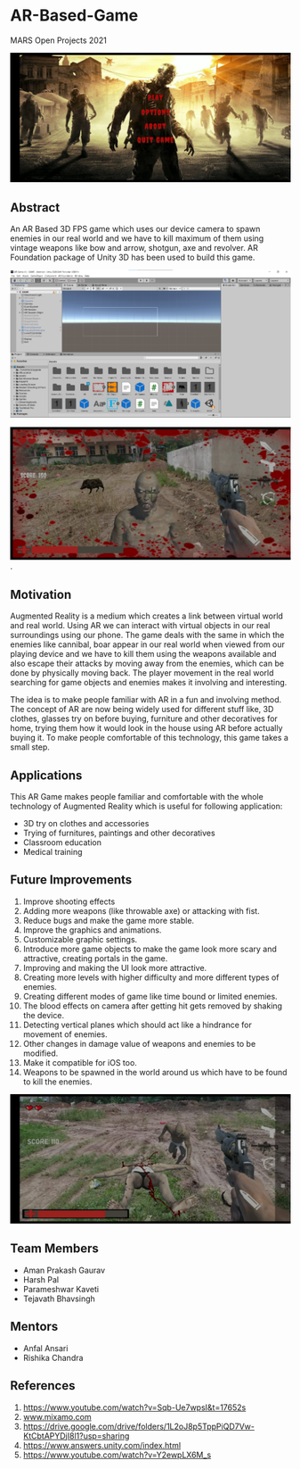# AR-Based-Game
MARS Open Projects 2021

![Main Menu!](/Images/MainMenu.jpeg "MainMenu")

## Abstract
An AR Based 3D FPS game which uses our device camera to spawn enemies in our real world and we have to kill maximum of them using vintage weapons like bow and arrow, shotgun, axe and revolver. AR Foundation package of Unity 3D has been used to build this game.

![Unity!](/Images/Unity-pic.png "Unity")

![Gameplay Image!](/Images/Cannibal-Boar-Enemies.jpeg "Enemies").

## Motivation
Augmented Reality is a medium which creates a link between virtual world and real world. Using AR we can interact with virtual objects in our real surroundings using our phone. The game deals with the same in which the enemies like cannibal, boar appear in our real world when viewed from our playing device and we have to kill them using the weapons available and also escape their attacks by moving away from the enemies, which can be done by physically moving back. The player movement in the real world searching for game objects and enemies makes it involving and interesting.

The idea is to make people familiar with AR in a fun and involving method. The concept of AR are now being widely used for different stuff like, 3D clothes, glasses try on before buying, furniture and other decoratives for home, trying them how it would look in the house using AR before actually buying it. To make people comfortable of this technology, this game takes a small step.

## Applications
This AR Game makes people familiar and comfortable with the whole technology of Augmented Reality which is useful for following application:
- 3D try on clothes and accessories
- Trying of furnitures, paintings and other decoratives
- Classroom education
- Medical training

## Future Improvements
1. Improve shooting effects 
2. Adding more weapons (like throwable axe) or attacking with fist.
3. Reduce bugs and make the game more stable.
4. Improve the graphics and animations.
5. Customizable graphic settings.
6. Introduce more game objects to make the game look more scary and attractive, creating portals in the game.
7. Improving and making the UI look more attractive.
8. Creating more levels with higher difficulty and more different types of enemies.
9. Creating different modes of game like time bound or limited enemies.
10. The blood effects on camera after getting hit gets removed by shaking the device.
11. Detecting vertical planes which should act like a hindrance for movement of enemies.
12. Other changes in damage value of weapons and enemies to be modified.
13. Make it compatible for iOS too.
14. Weapons to be spawned in the world around us which have to be found to kill the enemies.

![Gameplay Image!](/Images/Enemy-Death-Enemy-Chase-Blood.jpeg "Enemies")

## Team Members
- Aman Prakash Gaurav
- Harsh Pal
- Parameshwar Kaveti
- Tejavath Bhavsingh

## Mentors
- Anfal Ansari
- Rishika Chandra

## References
1. https://www.youtube.com/watch?v=Sqb-Ue7wpsI&t=17652s
2. www.mixamo.com
3. https://drive.google.com/drive/folders/1L2oJ8p5TppPiQD7Vw-KtCbtAPYDjI8l1?usp=sharing
4. https://www.answers.unity.com/index.html
5. https://www.youtube.com/watch?v=Y2ewpLX6M_s
